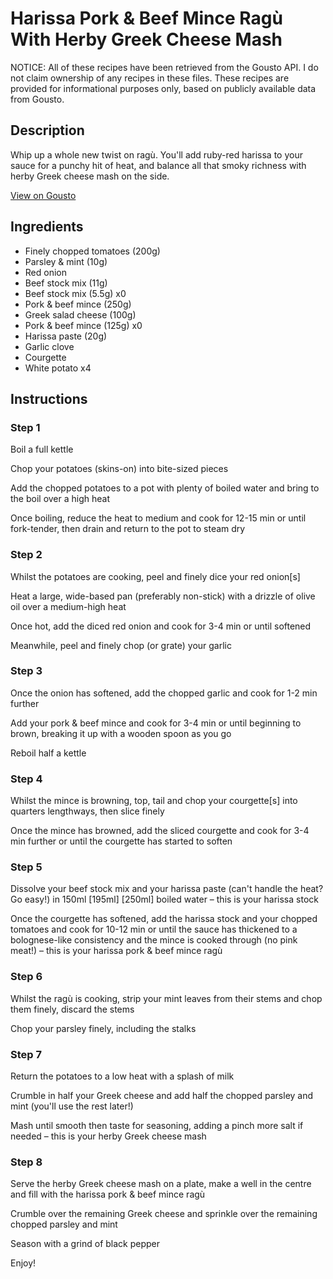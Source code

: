 # Harissa Pork & Beef Mince Ragù With Herby Greek Cheese Mash

NOTICE: All of these recipes have been retrieved from the Gousto API. I do not claim ownership of any recipes in these files. These recipes are provided for informational purposes only, based on publicly available data from Gousto.

## Description

Whip up a whole new twist on ragù. You'll add ruby-red harissa to your sauce for a punchy hit of heat, and balance all that smoky richness with herby Greek cheese mash on the side.

[View on Gousto](https://www.gousto.co.uk/recipes/cookbook/harissa-pork-beef-mince-ragu-with-herby-greek-cheese-mash)

## Ingredients

- Finely chopped tomatoes (200g)
- Parsley & mint (10g)
- Red onion
- Beef stock mix (11g)
- Beef stock mix (5.5g) x0
- Pork & beef mince (250g)
- Greek salad cheese (100g)
- Pork & beef mince (125g) x0
- Harissa paste (20g)
- Garlic clove
- Courgette
- White potato x4

## Instructions


### Step 1

Boil a full kettle

Chop your potatoes (skins-on) into bite-sized pieces

Add the chopped potatoes to a pot with plenty of boiled water and bring to the boil over a high heat

Once boiling, reduce the heat to medium and cook for 12-15 min or until fork-tender, then drain and return to the pot to steam dry


### Step 2

Whilst the potatoes are cooking, peel and finely dice your red onion[s]

Heat a large, wide-based pan (preferably non-stick) with a drizzle of olive oil over a medium-high heat

Once hot, add the diced red onion and cook for 3-4 min or until softened

Meanwhile, peel and finely chop (or grate) your garlic


### Step 3

Once the onion has softened, add the chopped garlic and cook for 1-2 min further

Add your pork & beef mince and cook for 3-4 min or until beginning to brown, breaking it up with a wooden spoon as you go

Reboil half a kettle


### Step 4

Whilst the mince is browning, top, tail and chop your courgette[s] into quarters lengthways, then slice finely

Once the mince has browned, add the sliced courgette and cook for 3-4 min further or until the courgette has started to soften


### Step 5

Dissolve your beef stock mix and your harissa paste (can't handle the heat? Go easy!) in 150ml <span class="text-purple">[195ml]</span><span class="text-danger"> [250ml] </span>boiled water – this is your harissa stock

Once the courgette has softened, add the harissa stock and your chopped tomatoes and cook for 10-12 min or until the sauce has thickened to a bolognese-like consistency and the mince is cooked through (no pink meat!) – this is your harissa pork & beef mince ragù


### Step 6

Whilst the ragù is cooking, strip your mint leaves from their stems and chop them finely, discard the stems

Chop your parsley finely, including the stalks


### Step 7

Return the potatoes to a low heat with a splash of milk

Crumble in half your Greek cheese and add half the chopped parsley and mint (you'll use the rest later!)

Mash until smooth then taste for seasoning, adding a pinch more salt if needed – this is your herby Greek cheese mash

### Step 8

Serve the herby Greek cheese mash on a plate, make a well in the centre and fill with the harissa pork & beef mince ragù

Crumble over the remaining Greek cheese and sprinkle over the remaining chopped parsley and mint

Season with a grind of black pepper

Enjoy!

